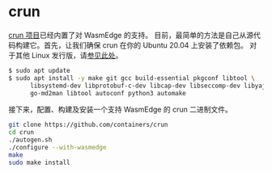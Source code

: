 # crun

[ crun 项目](https://github.com/containers/crun)已经内置了对 WasmEdge 的支持。
目前，最简单的方法是自己从源代码构建它。首先，让我们确保 crun 在你的 Ubuntu 20.04 上安装了依赖包。
对于其他 Linux 发行版，请[参见此处](https://github.com/containers/crun#readme)。

```bash
$ sudo apt update
$ sudo apt install -y make git gcc build-essential pkgconf libtool \
      libsystemd-dev libprotobuf-c-dev libcap-dev libseccomp-dev libyajl-dev \
      go-md2man libtool autoconf python3 automake
```

接下来，配置、构建及安装一个支持 WasmEdge 的 crun 二进制文件。

```bash
git clone https://github.com/containers/crun
cd crun
./autogen.sh
./configure --with-wasmedge
make
sudo make install
```
